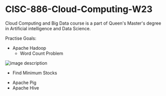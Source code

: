 # CISC-886-Cloud-Computing-W23

Cloud Computing and Big Data course is a part of Queen's Master's degree in Artificial intelligence and Data Science.

Practise Goals:

- Apache Hadoop
  * Word Count Problem 

![image description]([https://www.google.com/url?sa=i&url=https%3A%2F%2Fwww.guru99.com%2Fintroduction-to-mapreduce.html&psig=AOvVaw0Idl1EP6VlbFyHh8wjxP_O&ust=1674759270511000&source=images&cd=vfe&ved=0CBAQjRxqFwoTCPCW_M2y4_wCFQAAAAAdAAAAABAE])

  * Find Minimum Stocks 

- Apache Pig
- Apache Hive


